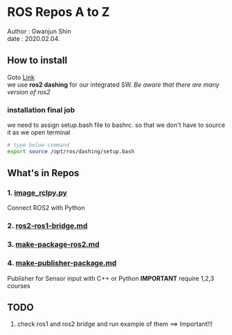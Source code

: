 # ROS Repos A to Z
Author : Gwanjun Shin <br/>
date : 2020.02.04.

## How to install
 Goto [Link](https://index.ros.org/doc/ros2/Installation/Dashing/Linux-Install-Debians/#dashing-linux-ros1-add-pkgs) <br/>
 we use __ros2 dashing__ for our integrated SW. _Be aware that there are many version of ros2_
 
 
### installation final job
we need to assign setup.bash file to bashrc. so that we don't have to source it as we open terminal
```bash
# type below command
export source /opt/ros/dashing/setup.bash
```

## What's in Repos
### 1. [image_rclpy.py](./image_rclpy.py)
Connect ROS2 with Python
### 2. [ros2-ros1-bridge.md](./ros2-ros1-bridge.md)

### 3. [make-package-ros2.md](./make-package-ros2.md)


### 4. [make-publisher-package.md](./make-publisher-package.md)
Publisher for Sensor input with C++ or Python
__IMPORTANT__ require 1,2,3 courses


## TODO
 1. check ros1 and ros2 bridge and run example of them ==> Important!!!


